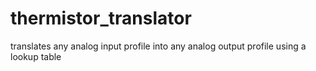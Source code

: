 # thermistor_translator
translates any analog input profile into any analog output profile using a lookup table
